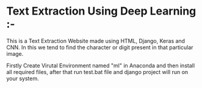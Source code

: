# Text Extraction Using Deep Learning :-
This is a Text Extraction Website made using HTML, Django, Keras and CNN.
In this we tend to find the character or digit present in that particular image.

Firstly Create Virutal Environment named "ml" in Anaconda and then install all required
files, after that run test.bat file and django project will run on your system.
